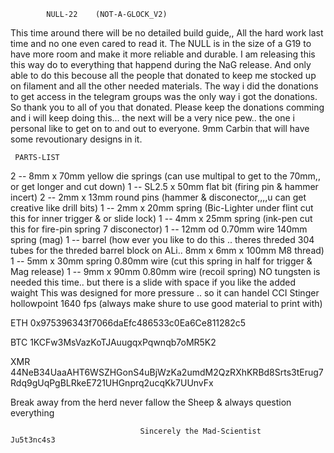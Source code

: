             NULL-22    (NOT-A-GLOCK_V2)
This time around there will be no detailed build guide,, All the hard work last time and no one even cared to read it.
The NULL is in the size of a G19  to have more room and make it more reliable and durable.
I am releasing this this way do to everything that happend during the NaG release. And only able to do this becouse
all the people that donated to keep me stocked up on filament and all the other needed materials. The way i did the donations
to get access in the telegram groups was the only way i got the donations. So thank you to all of you that donated.
Please keep the donations comming and i will keep doing this... the next will be a very nice pew.. the one i personal like
to get on to and out to everyone. 9mm Carbin that will have some revoutionary designs in it.



     PARTS-LIST

2 -- 8mm x 70mm yellow die springs  (can use multipal to get to the 70mm,, or get longer and cut down)
1 -- SL2.5 x 50mm flat bit (firing pin & hammer incert)
2 -- 2mm x 13mm round pins (hammer & disconector,,,,u can get creative like drill bits)
1 -- 2mm x 20mm spring (Bic-Lighter under flint cut this for inner trigger & or slide lock)
1 -- 4mm x 25mm spring (ink-pen cut this for fire-pin spring 7 disconector)
1 -- 12mm od 0.70mm wire 140mm spring (mag)
1 -- barrel (how ever you like to do this .. theres threded 304 tubes for the threded barrel block on ALi.. 8mm x 6mm x 100mm M8 thread)
1 -- 5mm x 30mm spring 0.80mm wire (cut this spring in half for trigger & Mag release)
1 -- 9mm x 90mm 0.80mm wire (recoil spring)
NO tungsten is needed this time.. but there is a slide with space if you like the added waight
This was designed for more pressure .. so it can handel CCI Stinger hollowpoint 1640 fps  (always make shure to use good material to print with)




ETH  0x975396343f7066daEfc486533c0Ea6Ce811282c5

BTC
1KCFw3MsVazKoTJAuugqxPqwnqb7oMR5K2

XMR
44NeB34UaaAHT6WSZHGonS4uBjWzKa2umdM2QzRXhKRBd8Srts3tErug7Rdq9gUqPgBLRkeE721UHGnprq2ucqKk7UUnvFx


Break away from the herd never fallow the Sheep & always question everything

                                 Sincerely the Mad-Scientist      Ju5t3nc4s3
